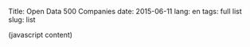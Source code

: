 Title: Open Data 500 Companies
date: 2015-06-11
lang: en
tags: full list
slug: list

(javascript content)
